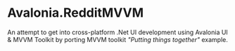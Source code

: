 # Avalonia.RedditMVVM

An attempt to get into cross-platform .Net UI development using Avalonia UI & MVVM Toolkit by porting MVVM toolkit _"Putting things together"_ example. 